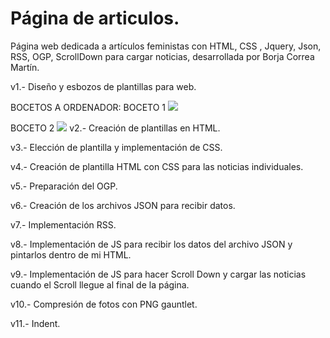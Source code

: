 # Página de articulos.

Página web dedicada a artículos feministas con HTML, CSS , Jquery, Json, RSS, OGP,  ScrollDown para cargar noticias, desarrollada por Borja Correa Martín.

v1.- Diseño y esbozos de plantillas para web.






BOCETOS A ORDENADOR:
BOCETO 1
![](https://rawgit.com/borjadevelop/Articulos_Feministas_vFinal/master/imagenesreadme/Pag1.jpg)




BOCETO 2
![](https://rawgit.com/borjadevelop/Articulos_Feministas_vFinal/master/imagenesreadme/PagMOVIL.jpg)
v2.- Creación de plantillas en HTML.

v3.- Elección de plantilla y implementación de CSS.

v4.- Creación de plantilla HTML con CSS para las noticias individuales.

v5.- Preparación del OGP.

v6.- Creación de los archivos JSON para recibir datos. 

v7.- Implementación RSS.

v8.- Implementación de JS para recibir los datos del archivo JSON y pintarlos dentro de mi HTML.

v9.- Implementación de JS para hacer Scroll Down y cargar las noticias cuando el Scroll llegue al final de la página.

v10.- Compresión de fotos con PNG gauntlet.

v11.- Indent.

